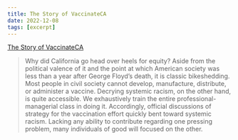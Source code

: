 ```yaml
---
title: The Story of VaccinateCA
date: 2022-12-08
tags: [excerpt]
---
```


[The Story of VaccinateCA](https://www.worksinprogress.co/issue/the-story-of-vaccinateca/)

> Why did California go head over heels for equity? Aside from the political valence of it and the point at which American society was less than a year after George Floyd’s death, it is classic bikeshedding. Most people in civil society cannot develop, manufacture, distribute, or administer a vaccine. Decrying systemic racism, on the other hand, is quite accessible. We exhaustively train the entire professional-managerial class in doing it. Accordingly, official discussions of strategy for the vaccination effort quickly bent toward systemic racism. Lacking any ability to contribute regarding one pressing problem, many individuals of good will focused on the other.